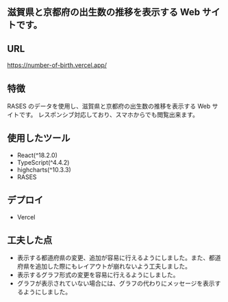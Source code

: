 ## 滋賀県と京都府の出生数の推移を表示する Web サイトです。

## URL

https://number-of-birth.vercel.app/

## 特徴

RASES のデータを使用し、滋賀県と京都府の出生数の推移を表示する Web サイトです。
レスポンシブ対応しており、スマホからでも閲覧出来ます。

## 使用したツール

- React(^18.2.0)
- TypeScript(^4.4.2)
- highcharts(^10.3.3)
- RASES

## デプロイ

- Vercel

## 工夫した点

- 表示する都道府県の変更、追加が容易に行えるようにしました。また、都道府県を追加した際にもレイアウトが崩れないよう工夫しました。
- 表示するグラフ形式の変更を容易に行えるようにしました。
- グラフが表示されていない場合には、グラフの代わりにメッセージを表示するようにしました。
